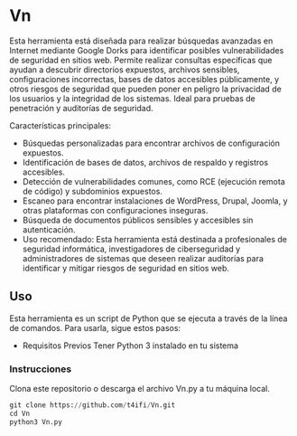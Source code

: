 # Vn
Esta herramienta está diseñada para realizar búsquedas avanzadas en Internet mediante Google Dorks para identificar posibles vulnerabilidades de seguridad en sitios web. Permite realizar consultas específicas que ayudan a descubrir directorios expuestos, archivos sensibles, configuraciones incorrectas, bases de datos accesibles públicamente, y otros riesgos de seguridad que pueden poner en peligro la privacidad de los usuarios y la integridad de los sistemas. Ideal para pruebas de penetración y auditorías de seguridad.

Características principales:
- Búsquedas personalizadas para encontrar archivos de configuración expuestos.
- Identificación de bases de datos, archivos de respaldo y registros accesibles.
- Detección de vulnerabilidades comunes, como RCE (ejecución remota de código) y subdominios expuestos.
- Escaneo para encontrar instalaciones de WordPress, Drupal, Joomla, y otras plataformas con configuraciones inseguras.
- Búsqueda de documentos públicos sensibles y accesibles sin autenticación.
- Uso recomendado: Esta herramienta está destinada a profesionales de seguridad informática, investigadores de ciberseguridad y administradores de sistemas que deseen realizar auditorías para identificar y mitigar riesgos de seguridad en sitios web.


## Uso
Esta herramienta es un script de Python que se ejecuta a través de la línea de comandos. Para usarla, sigue estos pasos:

- Requisitos Previos
Tener Python 3 instalado en tu sistema

### Instrucciones
Clona este repositorio o descarga el archivo Vn.py a tu máquina local.
```python
git clone https://github.com/t4ifi/Vn.git
cd Vn
python3 Vn.py
```
